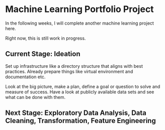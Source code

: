 # Machine Learning Portfolio Project

In the following weeks, I will complete another machine learning project here.

Right now, this is still work in progress.

## Current Stage: Ideation
Set up infrastructure like a directory structure that aligns with best practices. Already prepare things like virtual environment and documentation etc.

Look at the big picture, make a plan, define a goal or question to solve and measure of success.
Have a look at publicly available data sets and see what can be done with them.

## Next Stage: Exploratory Data Analysis, Data Cleaning, Transformation, Feature Engineering
